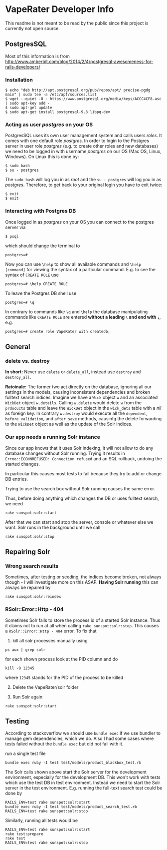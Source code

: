 # VapeRater Developer Info

This readme is not meant to be read by the public since this project is currently not open source.

## PostgresSQL

Most of this information is from
http://www.amberbit.com/blog/2014/2/4/postgresql-awesomeness-for-rails-developers/

### Installation

```
$ echo "deb http://apt.postgresql.org/pub/repos/apt/ precise-pgdg main" | sudo tee -a /etc/apt/sources.list
$ wget --quiet -O - https://www.postgresql.org/media/keys/ACCC4CF8.asc | sudo apt-key add -
$ sudo apt-get update
$ sudo apt-get install postgresql-9.3 libpq-dev
```

### Acting as user _postgres_ on your OS

PostgresSQL uses its own user management system and calls users _roles_. It comes with one
default role _postgres_. In order to login to the Postgres server in user role _postgres_ (e.g. to
create other roles and new databases) we need to be logged in with username _postgres_ on our
OS (Mac OS, Linux, Windows). On Linux this is done by:

```
$ sudo bash
$ su - postgres
```

The `sudo bash` will log you in as _root_ and the `su - postgres` will log you in as _postgres_.
Therefore, to get back to your original login you have to exit twice:
```
$ exit
$ exit
```

### Interacting with Postgres DB

Once logged in as _postgres_ on your OS you can connect to the postgres server via
```
$ psql
```

which should change the terminal to
```
postgres=#
```

Now you can use `\help` to show all available commands and `\help [command]` for viewing the
syntax of a particular command. E.g. to see the syntax of `CREATE ROLE` use
```
postgres=# \help CREATE ROLE
```

To leave the Postgres DB shell use
```
postgres=# \q
```

In contrary to commands like `\q` and `\help` the database manipulating commands like
`CREATE ROLE` are entered **without a leading `\` and end with `;`**, e.g.
```
postgres=# create role VapeRater with createdb;
```



## General

### delete vs. destroy

**In short:** Never use `delete` or `delete_all`, instead use `destroy` and `destroy_all`.

**Ratoinale:** The former two act directly on the database, ignoring all our settings in the models,
causing inconsistent dependencies and broken fulltext search indices. Imagine we have a `Wick`
object `w` and an associated `WickDet` object `w.details`. Calling `w.delete` would delete `w`
from the `prdocucts` table and leave the `WickDet` object in the `wick_dets` table with a _nil_
as foreign key. In contrary `w.destroy` would execute all the `dependent`, `before_validation`,
and `after_save` methods, causinfg the delete forwarding to the `WickDet` object as well as
the update of the Solr indices.


### Our app needs a running Solr instance

Since our app knows that it uses Solr indexing, it will not allow to do any database changes
without Solr running. Trying it results in `Errno::ECONNREFUSED: Connection refused` and an SQL
rollback, undoing the started changes.

In particular this causes most tests to fail because they try to add or change DB entries.

Trying to use the search box without Solr running causes the same error.


Thus, before doing anything which changes the DB or uses fulltext search, we need
```
rake sunspot:solr:start
```

After that we can start and stop the server, console or whatever else we want. Solr runs in the
background until we call
```
rake sunspot:solr:stop
```


## Repairing Solr


### Wrong search results

Sometimes, after testing or seeding, the indices become broken, not always though - I will
investigate more on this ASAP. **Having Solr running** this can always be repaired by
```
rake sunspot:solr:reindex
```


### RSolr::Error::Http - 404

Sometimes Solr fails to store the process id of a started Solr instance. Thus it claims not to
run at all when calling `rake sunspot:solr:stop`. This causes a `RSolr::Error::Http - 404` error.
To fix that

1) kill all solr processes manually using
```
ps aux | grep solr
```
for each shown process look at the PID column and do
```
kill -9 12345
```
where `12345` stands for the PID of the process to be killed

2) Delete the VapeRater/solr folder

3) Run Solr again
```
rake sunspot:solr:start
```


## Testing

According to stackoverflow we should use `bundle exec` if we use bundler to manage gem
dependencies, which we do. Also I had some cases where tests failed without the `bundle exec`
but did not fail with it.


run a single test file
```
bundle exec ruby -I test test/models/product_blackbox_test.rb
```

The Solr calls shown above start the Solr server for the development environment, especially for
the development DB. This won't work with tests which use the test DB in test environment.
Instead we need to start the Solr server in the test environment. E.g. running the full-text search
test could be done by
```
RAILS_ENV=test rake sunspot:solr:start
bundle exec ruby -I test test/models/product_search_test.rb
RAILS_ENV=test rake sunspot:solr:stop
```

Similarly, running all tests would be
```
RAILS_ENV=test rake sunspot:solr:start
rake test:prepare
rake test
RAILS_ENV=test rake sunspot:solr:stop
```